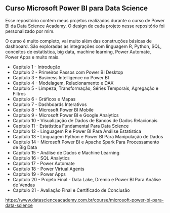 ## Curso Microsoft Power BI para Data Science

Esse repositório contém meus projetos realizados durante o curso de Power BI da Data Science Academy. O design de cada projeto nesse repositório foi personalizado por mim.

O curso é muito completo, vai muito além das construções básicas de dashboard. São exploradas as integrações com linguagem R, Python, SQL, conceitos de estatística, big data, machine learning, Power Automate, Power Apps e muito mais.

- Capítulo 1 - Introdução
- Capítulo 2 - Primeiros Passos com Power BI Desktop
- Capítulo 3 - Business Intelligence no Power BI
- Capítulo 4 - Modelagem, Relacionamento e DAX
- Capítulo 5 - Limpeza, Transformação, Séries Temporais, Agregação e Filtros
- Capítulo 6 - Gráficos e Mapas
- Capítulo 7 - Dashboards Interativos
- Capítulo 8 - Microsoft Power BI Mobile
- Capítulo 9 - Microsoft Power BI e Google Analytics
- Capítulo 10 - Visualização de Dados de Bancos de Dados Relacionais
- Capítulo 11 - Estatística Fundamental Para Data Science
- Capítulo 12 - Linguagem R e Power BI Para Análise Estatística
- Capítulo 13 - Linguagem Python e Power BI Para Manipulação de Dados
- Capítulo 14 - Microsoft Power BI e Apache Spark Para Processamento de Big Data
- Capítulo 15 - Análise de Dados e Machine Learning
- Capítulo 16 - SQL Analytics
- Capítulo 17 - Power Automate
- Capítulo 18 - Power Virtual Agents
- Capítulo 19 - Power Apps
- Capítulo 20 - Projeto Final - Data Lake, Dremio e Power BI Para Análise de Vendas
- Capítulo 21 - Avaliação Final e Certificado de Conclusão

https://www.datascienceacademy.com.br/course/microsoft-power-bi-para-data-science
